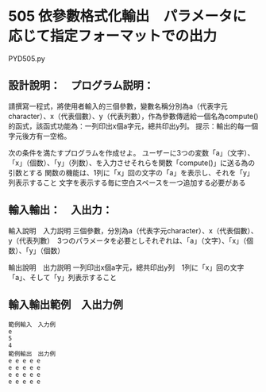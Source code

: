 # 505 依參數格式化輸出　パラメータに応じて指定フォーマットでの出力
PYD505.py
## 設計說明：　プログラム説明：
請撰寫一程式，將使用者輸入的三個參數，變數名稱分別為a（代表字元character）、x（代表個數）、y（代表列數），作為參數傳遞給一個名為compute()的函式，該函式功能為：一列印出x個a字元，總共印出y列。
提示：輸出的每一個字元後方有一空格。

次の条件を満たすプログラムを作成せよ。
ユーザーに3つの変数「a」（文字）、「x」（個数）、「y」（列数）、を入力させそれらを関数「compute()」に送る為の引数とする
関数の機能は、1列に「x」回の文字の「a」を表示し、それを「y」列表示すること
文字を表示する毎に空白スペースを一つ追加する必要がある


## 輸入輸出：　入出力：
輸入說明　入力説明
三個參數，分別為a（代表字元character）、x（代表個數）、y（代表列數）　3つのパラメータを必要としそれぞれは、「a」（文字）、「x」（個数）、「y」（個数）

輸出說明　出力説明
一列印出x個a字元，總共印出y列　1列に「x」回の文字「a」、そして「y」列表示すること

## 輸入輸出範例　入出力例

```
範例輸入　入力例
e
5
4
範例輸出　出力例
e e e e e 
e e e e e 
e e e e e 
e e e e e 
```
